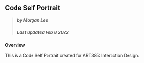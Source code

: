 ## Code Self Portrait
> ##### by Morgan Lee
> ##### Last updated Feb 8 2022


#### Overview
This is a Code Self Portrait created for ART385: Interaction Design.
